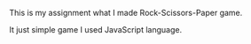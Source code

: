 This is my assignment what I made Rock-Scissors-Paper game.

It just simple game I used JavaScript language.
